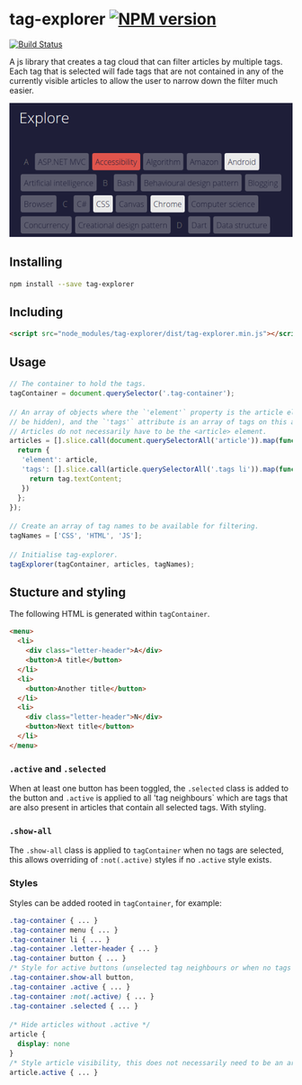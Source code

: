 # tag-explorer [![NPM version](http://img.shields.io/npm/v/tag-explorer.svg?style=flat)](https://www.npmjs.org/package/tag-explorer)

[![Build Status](http://img.shields.io/travis/Tyriar/tag-explorer.svg?style=flat)](https://travis-ci.org/Tyriar/tag-explorer)

A js library that creates a tag cloud that can filter articles by multiple tags. Each tag that is selected will fade tags that are not contained in any of the currently visible articles to allow the user to narrow down the filter much easier.

![tag-explorer example](images/example.png)

## Installing

```bash
npm install --save tag-explorer
```

## Including

```html
<script src="node_modules/tag-explorer/dist/tag-explorer.min.js"></script>
```

## Usage

```javascript
// The container to hold the tags.
tagContainer = document.querySelector('.tag-container');

// An array of objects where the `'element'` property is the article element (to
// be hidden), and the `'tags'` attribute is an array of tags on this article.
// Articles do not necessarily have to be the <article> element.
articles = [].slice.call(document.querySelectorAll('article')).map(function (article) {
  return {
   'element': article,
   'tags': [].slice.call(article.querySelectorAll('.tags li')).map(function (tag) {
     return tag.textContent;
   })
  };
});

// Create an array of tag names to be available for filtering.
tagNames = ['CSS', 'HTML', 'JS'];

// Initialise tag-explorer.
tagExplorer(tagContainer, articles, tagNames);
```

## Stucture and styling

The following HTML is generated within `tagContainer`.

```html
<menu>
  <li>
    <div class="letter-header">A</div>
    <button>A title</button>
  </li>
  <li>
    <button>Another title</button>
  </li>
  <li>
    <div class="letter-header">N</div>
    <button>Next title</button>
  </li>
</menu>
```

### `.active` and `.selected`

When at least one button has been toggled, the `.selected` class is added to the button and `.active` is applied to all 'tag neighbours` which are tags that are also present in articles that contain all selected tags. With styling.

### `.show-all`

The `.show-all` class is applied to `tagContainer` when no tags are selected, this allows overriding of `:not(.active)` styles if no `.active` style exists.

### Styles

Styles can be added rooted in `tagContainer`, for example:

```css
.tag-container { ... }
.tag-container menu { ... }
.tag-container li { ... }
.tag-container .letter-header { ... }
.tag-container button { ... }
/* Style for active buttons (unselected tag neighbours or when no tags are selected */
.tag-container.show-all button,
.tag-container .active { ... }
.tag-container :not(.active) { ... }
.tag-container .selected { ... }

/* Hide articles without .active */
article {
  display: none
}
/* Style article visibility, this does not necessarily need to be an article tag */
article.active { ... }
```



[1]: http://www.growingwiththeweb.com/
[2]: https://github.com/Tyriar/tyriar.github.io

